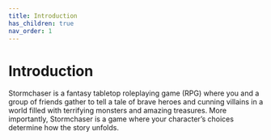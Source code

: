 ```yaml
---
title: Introduction
has_children: true
nav_order: 1
---
```


# Introduction
Stormchaser is a fantasy tabletop roleplaying game (RPG) where you and a group of friends gather to tell a tale of brave heroes and cunning villains in a world filled with terrifying monsters and amazing treasures. More importantly, Stormchaser is a game where your character’s choices determine how the story unfolds.
